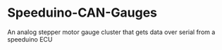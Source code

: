 # Speeduino-CAN-Gauges
An analog stepper motor gauge cluster that gets data over serial from a speeduino ECU
